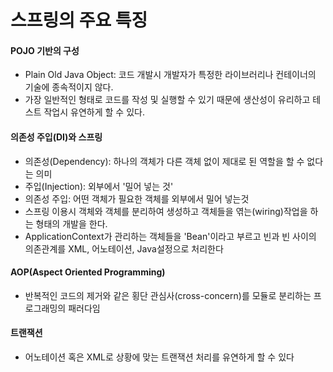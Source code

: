 # 스프링의 주요 특징
#### POJO 기반의 구성
- Plain Old Java Object: 코드 개발시 개발자가 특정한 라이브러리나 컨테이너의 기술에 종속적이지 않다.   
- 가장 일반적인 형태로 코드를 작성 및 실행할 수 있기 때문에 생산성이 유리하고 테스트 작업시 유연하게 할 수 있다.

#### 의존성 주입(DI)와 스프링
- 의존성(Dependency): 하나의 객체가 다른 객체 없이 제대로 된 역할을 할 수 없다는 의미   
- 주입(Injection): 외부에서 '밀어 넣는 것'   
- 의존성 주입: 어떤 객체가 필요한 객체를 외부에서 밀어 넣는것   
- 스프링 이용시 객체와 객체를 분리하여 생성하고 객체들을 엮는(wiring)작업을 하는 형태의 개발을 한다.
- ApplicationContext가 관리하는 객체들을 'Bean'이라고 부르고 빈과 빈 사이의 의존관계를 XML, 어노테이션, Java설정으로 처리한다   

#### AOP(Aspect Oriented Programming)
- 반복적인 코드의 제거와 같은 횡단 관심사(cross-concern)를 모듈로 분리하는 프로그래밍의 패러다임   

#### 트랜잭션   
- 어노테이션 혹은 XML로 상황에 맞는 트랜잭션 처리를 유연하게 할 수 있다
